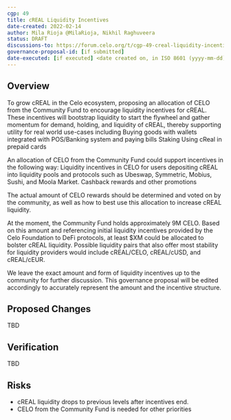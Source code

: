 ```yaml
---
cgp: 49
title: cREAL Liquidity Incentives
date-created: 2022-02-14
author: Mila Rioja @MilaRioja, Nikhil Raghuveera
status: DRAFT
discussions-to: https://forum.celo.org/t/cgp-49-creal-liquidity-incentives/2935
governance-proposal-id: [if submitted]
date-executed: [if executed] <date created on, in ISO 8601 (yyyy-mm-dd) format>
---
```

## Overview
To grow cREAL in the Celo ecosystem, proposing an allocation of CELO from the Community Fund to encourage liquidity incentives for cREAL. These incentives will bootstrap liquidity to start the flywheel and gather momentum for demand, holding, and liquidity of cREAL, thereby supporting utility for real world use-cases including
Buying goods with wallets integrated with POS/Banking system and paying bills 
Staking
Using cReal in prepaid cards 

An allocation of CELO from the Community Fund could support incentives in the following way: 
Liquidity incentives in CELO for users depositing cREAL into liquidity pools and protocols such as Ubeswap, Symmetric, Mobius, Sushi, and Moola Market.
Cashback rewards and other promotions 

The actual amount of CELO rewards should be determined and voted on by the community, as well as how to best use this allocation to increase cREAL liquidity. 

At the moment, the Community Fund holds approximately 9M CELO. Based on this amount and referencing initial liquidity incentives provided by the Celo Foundation to DeFi protocols, at least $XM could be allocated to bolster cREAL liquidity. Possible liquidity pairs that also offer most stability for liquidity providers would include cREAL/CELO, cREAL/cUSD, and cREAL/cEUR. 

We leave the exact amount and form of liquidity incentives up to the community for further discussion. This governance proposal will be edited accordingly to accurately represent the amount and the incentive structure.

## Proposed Changes
TBD

## Verification
TBD

## Risks
* cREAL liquidity drops to previous levels after incentives end.
* CELO from the Community Fund is needed for other priorities
